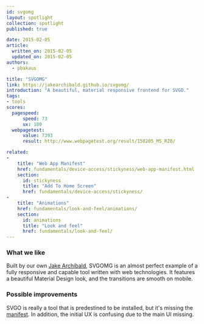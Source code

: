 ```yaml
---
id: svgomg
layout: spotlight
collection: spotlight
published: true

date: 2015-02-05
article:
  written_on: 2015-02-05
  updated_on: 2015-02-05
authors:
  - pbakaus

title: "SVGOMG"
link: https://jakearchibald.github.io/svgomg/
introduction: "A beautiful, material responsive frontend for SVGO."
tags: 
- tools
scores:
  pagespeed:
      speed: 73
      ux: 100
  webpagetest:
      value: 7393
      result: http://www.webpagetest.org/result/150205_MS_RZ0/

related:
-
    title: "Web App Manifest"
    href: fundamentals/device-access/stickyness/web-app-manifest.html
    section:
      id: stickyness
      title: "Add To Home Screen"
      href: fundamentals/device-access/stickyness/
-
    title: "Animations"
    href: fundamentals/look-and-feel/animations/
    section:
      id: animations
      title: "Look and feel"
      href: fundamentals/look-and-feel/
---
```


<h3>What we like</h3>

<p>Built by our own <a href="http://jakearchibald.com/">Jake Archibald</a>, SVGOMG is an almost perfect example of a fully responsive and capable tool written with web technologies. It features a beautiful Material Design look, and the transitions are smooth on mobile.</p>

<h3>Possible improvements</h3>

<p>SVGO is really a tool that is predestined to be installed, but it's missing the <a href="{{site.baseurl}}/{{page.related[0].href}}">manifest</a>. In addition, the initial UX is confusing due to the main UI missing.</p>